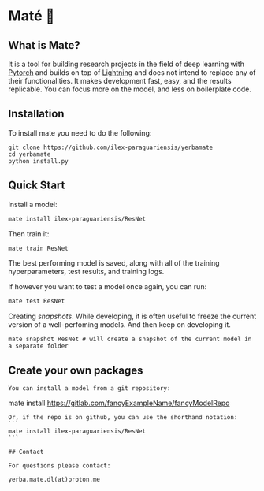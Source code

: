 # Maté 🧉

## What is Mate?
It is a tool for building research projects in the field of deep learning with [Pytorch](https://pytorch.org/) and builds on top of [Lightning](https://www.pytorchlightning.ai/) and does not intend to replace any of their functionalities.
It makes development fast, easy, and the results replicable. You can focus more on the model, and less on boilerplate code.

## Installation
<!--
Install the stable version via pip:
```
pip install ymdl
```
-->
To install mate you need to do the following:
```
git clone https://github.com/ilex-paraguariensis/yerbamate 
cd yerbamate
python install.py
```

## Quick Start
Install a model:
```bash
mate install ilex-paraguariensis/ResNet
```
Then train it:
```bash
mate train ResNet
```
The best performing model is saved, along with all of the training hyperparameters, test results, and training logs.

If however you want to test a model once again, you can run:
```bash
mate test ResNet
```
Creating *snapshots*. While developing, it is often useful to freeze the current version of a well-perfoming models. And then keep on developing it.
```
mate snapshot ResNet # will create a snapshot of the current model in a separate folder
```
## Create your own packages
```
You can install a model from a git repository:
```
mate install https://gitlab.com/fancyExampleName/fancyModelRepo
````
Or, if the repo is on github, you can use the shorthand notation:
```
mate install ilex-paraguariensis/ResNet
```

## Contact

For questions please contact:

yerba.mate.dl(at)proton.me
